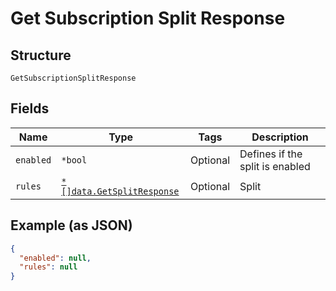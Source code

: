 
# Get Subscription Split Response

## Structure

`GetSubscriptionSplitResponse`

## Fields

| Name | Type | Tags | Description |
|  --- | --- | --- | --- |
| `enabled` | `*bool` | Optional | Defines if the split is enabled |
| `rules` | [`*[]data.GetSplitResponse`](../../doc/models/get-split-response.md) | Optional | Split |

## Example (as JSON)

```json
{
  "enabled": null,
  "rules": null
}
```

